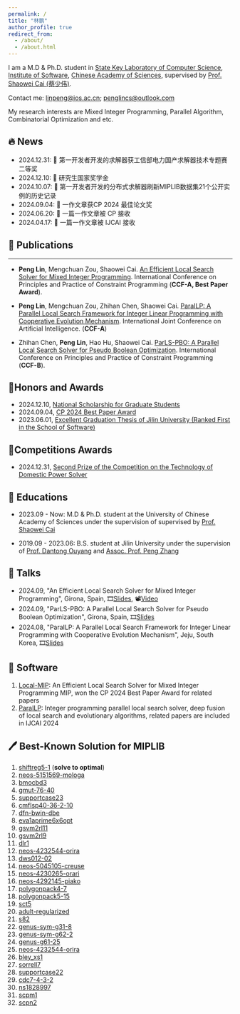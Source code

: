 ```yaml
---
permalink: /
title: "林鹏"
author_profile: true
redirect_from: 
  - /about/
  - /about.html
---
```

I am a M.D & Ph.D. student in [State Key Laboratory of Computer Science](https://lcs.ios.ac.cn/), [Institute of Software](http://www.iscas.ac.cn/), [Chinese Academy of Sciences](https://www.cas.cn/), supervised by [Prof. Shaowei Cai (蔡少伟)](http://lcs.ios.ac.cn/~caisw/).

Contact me: <linpeng@ios.ac.cn>; <penglincs@outlook.com>

My research interests are Mixed Integer Programming, Parallel Algorithm, Combinatorial Optimization and etc.

## 🔥 News
- 2024.12.31: 🎉 第一开发者开发的求解器获工信部电力国产求解器技术专题赛二等奖
- 2024.12.10: 🎉 研究生国家奖学金
- 2024.10.07: 🎉 第一开发者开发的分布式求解器刷新MIPLIB数据集21个公开实例的历史记录
- 2024.09.04: 🎉 一作文章获CP 2024 最佳论文奖
- 2024.06.20: 🎉 一篇一作文章被 CP 接收
- 2024.04.17: 🎉 一篇一作文章被 IJCAI 接收

## 📝 Publications
---
-   **Peng Lin**, Mengchuan Zou, Shaowei Cai. [An Efficient Local Search Solver for Mixed Integer Programming](https://drops.dagstuhl.de/entities/document/10.4230/LIPIcs.CP.2024.19). 
International Conference on Principles and Practice of Constraint Programming (**CCF-A, Best Paper Award**).

- **Peng Lin**, Mengchuan Zou, Zhihan Chen, Shaowei Cai.
[ParaILP: A Parallel Local Search Framework for Integer Linear Programming with Cooperative Evolution Mechanism](https://www.ijcai.org/proceedings/2024/768).
International Joint Conference on Artificial Intelligence. (**CCF-A**)

- Zhihan Chen, **Peng Lin**, Hao Hu, Shaowei Cai. [ParLS-PBO: A Parallel Local Search Solver for Pseudo Boolean Optimization](https://drops.dagstuhl.de/entities/document/10.4230/LIPIcs.CP.2024.5). 
International Conference on Principles and Practice of Constraint Programming (**CCF-B**).

## 🌟Honors and Awards
- 2024.12.10, [National Scholarship for Graduate Students](https://onestop.ucas.edu.cn/home/infob/aa5feb29-1624-4e59-acc5-0d7e856318b4/2)
- 2024.09.04, [CP 2024 Best Paper Award](images/BP.png)
- 2023.06.01, [Excellent Graduation Thesis of Jilin University (Ranked First in the School of Software)](https://mp.weixin.qq.com/s/sh7FFoBKN4W7m9WFllWXVg)

## 🥇Competitions Awards

- 2024.12.31, [Second Prize of the Competition on the Technology of Domestic Power Solver](http://www.is.cas.cn/xwdt2016/kyjz2016/202501/t20250101_7512775.html)

## 📖 Educations
- 2023.09 - Now: M.D & Ph.D. student at the University of Chinese Academy of Sciences under the supervision of supervised by [Prof. Shaowei Cai](http://lcs.ios.ac.cn/~caisw/)

- 2019.09 - 2023.06: B.S. student at Jilin University under the supervision of [Prof. Dantong Ouyang](https://ccst.jlu.edu.cn/info/1367/19046.htm) and [Assoc. Prof. Peng Zhang](https://ccst.jlu.edu.cn/info/1197/17231.htm)

## 💬 Talks

- 2024.09, "An Efficient Local Search Solver for Mixed Integer Programming", Girona, Spain, 🎞️[Slides](https://cp2024.a4cp.org/slides/CP/AnEfficientLocal.pdf), 📽️[Video](https://diobma.udg.edu/handle/10256.1/7765)
- 2024.09, "ParLS-PBO: A Parallel Local Search Solver for Pseudo Boolean Optimization", Girona, Spain, 🎞️[Slides](https://cp2024.a4cp.org/slides/CP/ParLS-PBO.pdf)
- 2024.08, "ParaILP: A Parallel Local Search Framework for Integer Linear Programming with Cooperative Evolution Mechanism", Jeju, South Korea, 🎞️[Slides](files/ijcai-slides.pdf)

## 💾 Software
1. [Local-MIP](https://github.com/shaowei-cai-group/Local-MIP): An Efficient Local Search Solver for Mixed Integer Programming MIP, won the CP 2024 Best Paper Award for related papers
2. [ParaILP](https://github.com/shaowei-cai-group/ParaILP): Integer programming parallel local search solver, deep fusion of local search and evolutionary algorithms, related papers are included in IJCAI 2024


##  🖊️ Best-Known Solution for MIPLIB
1. [shiftreg5-1](https://miplib.zib.de/instance_details_shiftreg5-1.html) (**solve to optimal**)
2. [neos-5151569-mologa](https://miplib.zib.de/instance_details_neos-5151569-mologa.html)
3. [bmocbd3](https://miplib.zib.de/instance_details_bmocbd3.html)
4. [gmut-76-40](https://miplib.zib.de/instance_details_gmut-76-40.html)
5. [supportcase23](https://miplib.zib.de/instance_details_supportcase23.html)
6. [cmflsp40-36-2-10](https://miplib.zib.de/instance_details_cmflsp40-36-2-10.html)
7. [dfn-bwin-dbe](https://miplib.zib.de/instance_details_dfn-bwin-DBE.html)
8. [eva1aprime6x6opt](https://miplib.zib.de/instance_details_eva1aprime6x6opt.html)
9. [gsvm2rl11](https://miplib.zib.de/instance_details_gsvm2rl11.html)
10. [gsvm2rl9](https://miplib.zib.de/instance_details_gsvm2rl9.html)
11. [dlr1](https://miplib.zib.de/instance_details_dlr1.html)
12. [neos-4232544-orira](https://miplib.zib.de/instance_details_neos-4232544-orira.html)
13. [dws012-02](https://miplib.zib.de/instance_details_dws012-02.html)
14. [neos-5045105-creuse](https://miplib.zib.de/instance_details_neos-5045105-creuse.html)
15. [neos-4230265-orari](https://miplib.zib.de/instance_details_neos-4230265-orari.html)
16. [neos-4292145-piako](https://miplib.zib.de/instance_details_neos-4292145-piako.html)
17. [polygonpack4-7](https://miplib.zib.de/instance_details_polygonpack4-7.html)
18. [polygonpack5-15](https://miplib.zib.de/instance_details_polygonpack5-15.html)
19. [sct5](https://miplib.zib.de/instance_details_sct5.html)
20. [adult-regularized](https://miplib.zib.de/instance_details_adult-regularized.html)
21. [s82](https://miplib.zib.de/instance_details_s82.html)
22. [genus-sym-g31-8](https://miplib.zib.de/instance_details_genus-sym-g31-8.html)
23. [genus-sym-g62-2](https://miplib.zib.de/instance_details_genus-sym-g62-2.html)
24. [genus-g61-25](https://miplib.zib.de/instance_details_genus-g61-25.html)
25. [neos-4232544-orira](https://miplib.zib.de/instance_details_neos-4232544-orira.html)
26. [bley_xs1](https://miplib.zib.de/instance_details_bley_xs1.html)
27. [sorrell7](https://miplib.zib.de/instance_details_sorrell7.html)
28. [supportcase22](https://miplib.zib.de/instance_details_supportcase22.html)
29. [cdc7-4-3-2](https://miplib.zib.de/instance_details_cdc7-4-3-2.html)
30. [ns1828997](https://miplib.zib.de/instance_details_ns1828997.html)
31. [scpm1](https://miplib.zib.de/instance_details_scpm1.html)
32. [scpn2](https://miplib.zib.de/instance_details_scpn2.html)
